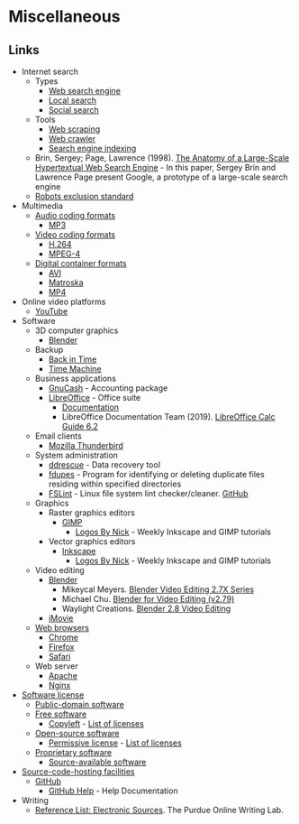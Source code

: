 # Miscellaneous

## Links

- Internet search
  - Types
    - [Web search engine](https://en.wikipedia.org/wiki/Web_search_engine)
    - [Local search](https://en.wikipedia.org/wiki/Local_search_(Internet))
    - [Social search](https://en.wikipedia.org/wiki/Social_search)
  - Tools
    - [Web scraping](https://en.wikipedia.org/wiki/Web_scraping)
    - [Web crawler](https://en.wikipedia.org/wiki/Web_crawler)
    - [Search engine indexing](https://en.wikipedia.org/wiki/Search_engine_indexing)
  - Brin, Sergey; Page, Lawrence (1998). [The Anatomy of a Large-Scale Hypertextual Web Search Engine](http://infolab.stanford.edu/~backrub/google.html) -  In this paper, Sergey Brin and Lawrence Page present Google, a prototype of a large-scale search engine
  - [Robots exclusion standard](https://en.wikipedia.org/wiki/Robots_exclusion_standard)
- Multimedia
  - [Audio coding formats](https://en.wikipedia.org/wiki/Audio_coding_format)
    - [MP3](https://en.wikipedia.org/wiki/MP3)
  - [Video coding formats](https://en.wikipedia.org/wiki/Video_coding_format)
    - [H.264](https://en.wikipedia.org/wiki/Advanced_Video_Coding)
    - [MPEG-4](https://en.wikipedia.org/wiki/MPEG-4)
  - [Digital container formats](https://en.wikipedia.org/wiki/Digital_container_format)
    - [AVI](https://en.wikipedia.org/wiki/Audio_Video_Interleave)
    - [Matroska](https://en.wikipedia.org/wiki/Matroska)
    - [MP4](https://en.wikipedia.org/wiki/MPEG-4_Part_14)
- Online video platforms
  - [YouTube](https://en.wikipedia.org/wiki/YouTube)
- Software
  - 3D computer graphics
    - [Blender](https://en.wikipedia.org/wiki/Blender_(software))
  - Backup
    - [Back in Time](https://en.wikipedia.org/wiki/Back_in_Time_(Linux_software))
    - [Time Machine](https://en.wikipedia.org/wiki/Time_Machine_(OS_X))
  - Business applications
    - [GnuCash](https://en.wikipedia.org/wiki/GnuCash) - Accounting package
    - [LibreOffice](https://en.wikipedia.org/wiki/LibreOffice) - Office suite
      - [Documentation](https://documentation.libreoffice.org/en/english-documentation/)
      - LibreOffice Documentation Team (2019). [LibreOffice Calc Guide 6.2](https://wiki.documentfoundation.org/images/c/c2/CG62-CalcGuide.pdf)
  - Email clients
    - [Mozilla Thunderbird](https://en.wikipedia.org/wiki/Mozilla_Thunderbird)
  - System administration
    - [ddrescue](https://en.wikipedia.org/wiki/Ddrescue) - Data recovery tool
    - [fdupes](https://en.wikipedia.org/wiki/Fdupes) - Program for identifying or deleting duplicate files residing within specified directories
    - [FSLint](http://www.pixelbeat.org/fslint/) -  Linux file system lint checker/cleaner. [GitHub](https://github.com/pixelb/fslint)
  - Graphics
    - Raster graphics editors
      - [GIMP](https://en.wikipedia.org/wiki/GIMP)
        - [Logos By Nick](https://www.youtube.com/c/LogosByNick/videos) - Weekly Inkscape and GIMP tutorials
    - Vector graphics editors
      - [Inkscape](https://en.wikipedia.org/wiki/Inkscape)
        - [Logos By Nick](https://www.youtube.com/c/LogosByNick/videos) - Weekly Inkscape and GIMP tutorials
  - Video editing
    - [Blender](https://en.wikipedia.org/wiki/Blender_(software))
      - Mikeycal Meyers. [Blender Video Editing 2.7X Series](https://www.youtube.com/watch?v=UEIkIrYQYYY&list=PLjyuVPBuorqIhlqZtoIvnAVQ3x18sNev4)
      - Michael Chu. [Blender for Video Editing (v2.79)](https://www.youtube.com/watch?v=a18EHEYhBf4&list=PLA-ADVxROXnDhrGzKdDvFwRtzFKdAYN-m)
      - Waylight Creations. [Blender 2.8 Video Editing](https://www.youtube.com/playlist?list=PLlXsqAWo0V6IiiThMKxaezET2sdO7grjQ)
    - [iMovie](https://en.wikipedia.org/wiki/IMovie)
  - [Web browsers](https://en.wikipedia.org/wiki/Web_browser)
    - [Chrome](https://en.wikipedia.org/wiki/Google_Chrome)
    - [Firefox](https://en.wikipedia.org/wiki/Mozilla_Firefox)
    - [Safari](https://en.wikipedia.org/wiki/Safari_(web_browser))
  - Web server
    - [Apache](https://en.wikipedia.org/wiki/Apache_HTTP_Server)
    - [Nginx](https://en.wikipedia.org/wiki/Nginx)
- [Software license](https://en.wikipedia.org/wiki/Software_license)
  - [Public-domain software](https://en.wikipedia.org/wiki/Public_domain_software)
  - [Free software](https://en.wikipedia.org/wiki/Free_software)
    - [Copyleft](https://en.wikipedia.org/wiki/Copyleft) - [List of licenses](https://en.wikipedia.org/wiki/Category:Copyleft_software_licenses)
  - [Open-source software](https://en.wikipedia.org/wiki/Open-source_software)
    - [Permissive license](https://en.wikipedia.org/wiki/Permissive_software_license) - [List of licenses](https://en.wikipedia.org/wiki/Category:Permissive_software_licenses)
  - [Proprietary software](https://en.wikipedia.org/wiki/Proprietary_software)
    - [Source-available software](https://en.wikipedia.org/wiki/Source-available_software)
- [Source-code-hosting facilities](https://en.wikipedia.org/wiki/Comparison_of_source-code-hosting_facilities)
  - [GitHub](https://en.wikipedia.org/wiki/GitHub)
    - [GitHub Help](https://help.github.com/en) - Help Documentation
- Writing
  - [Reference List: Electronic Sources](https://owl.purdue.edu/owl/research_and_citation/apa_style/apa_formatting_and_style_guide/reference_list_electronic_sources.html). The Purdue Online Writing Lab.

